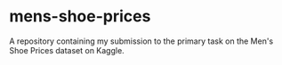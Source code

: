 # mens-shoe-prices
A repository containing my submission to the primary task on the Men's Shoe Prices dataset on Kaggle.
